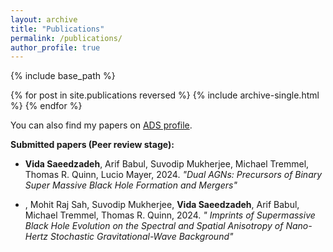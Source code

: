 ```yaml
---
layout: archive
title: "Publications"
permalink: /publications/
author_profile: true
---
```

{% include base_path %}

{% for post in site.publications reversed %}
  {% include archive-single.html %}
{% endfor %}

<p>You can also find my papers on <a href="https://ui.adsabs.harvard.edu/search/q=author%3A%22Saeedzadeh%2C%20Vida%22&amp;sort=date%20desc%2C%20bibcode%20desc&amp;p_=0">ADS profile</a>.</p>

<p><strong>Submitted papers (Peer review stage):</strong></p>

<ul>
	<li><strong>Vida Saeedzadeh</strong>, Arif Babul, Suvodip Mukherjee, Michael Tremmel, Thomas R. Quinn, Lucio Mayer, 2024. <em>&quot;Dual AGNs: Precursors of Binary Super Massive Black Hole Formation and Mergers&quot;</em></li>
</ul>
<ul>
	<li>, Mohit Raj Sah, Suvodip Mukherjee, <strong>Vida Saeedzadeh</strong>, Arif Babul, Michael Tremmel, Thomas R. Quinn, 2024. <em>&quot; Imprints of Supermassive Black Hole Evolution on the Spectral and Spatial Anisotropy of Nano-Hertz Stochastic Gravitational-Wave Background&quot;</em></li>
</ul>
